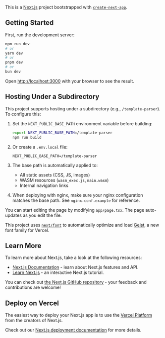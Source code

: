 This is a [Next.js](https://nextjs.org) project bootstrapped with [`create-next-app`](https://nextjs.org/docs/app/api-reference/cli/create-next-app).

## Getting Started

First, run the development server:

```bash
npm run dev
# or
yarn dev
# or
pnpm dev
# or
bun dev
```

Open [http://localhost:3000](http://localhost:3000) with your browser to see the result.

## Hosting Under a Subdirectory

This project supports hosting under a subdirectory (e.g., `/template-parser`). To configure this:

1. Set the `NEXT_PUBLIC_BASE_PATH` environment variable before building:
   ```bash
   export NEXT_PUBLIC_BASE_PATH=/template-parser
   npm run build
   ```

2. Or create a `.env.local` file:
   ```
   NEXT_PUBLIC_BASE_PATH=/template-parser
   ```

3. The base path is automatically applied to:
   - All static assets (CSS, JS, images)
   - WASM resources (`wasm_exec.js`, `main.wasm`)
   - Internal navigation links

4. When deploying with nginx, make sure your nginx configuration matches the base path. See `nginx.conf.example` for reference.

You can start editing the page by modifying `app/page.tsx`. The page auto-updates as you edit the file.

This project uses [`next/font`](https://nextjs.org/docs/app/building-your-application/optimizing/fonts) to automatically optimize and load [Geist](https://vercel.com/font), a new font family for Vercel.

## Learn More

To learn more about Next.js, take a look at the following resources:

- [Next.js Documentation](https://nextjs.org/docs) - learn about Next.js features and API.
- [Learn Next.js](https://nextjs.org/learn) - an interactive Next.js tutorial.

You can check out [the Next.js GitHub repository](https://github.com/vercel/next.js) - your feedback and contributions are welcome!

## Deploy on Vercel

The easiest way to deploy your Next.js app is to use the [Vercel Platform](https://vercel.com/new?utm_medium=default-template&filter=next.js&utm_source=create-next-app&utm_campaign=create-next-app-readme) from the creators of Next.js.

Check out our [Next.js deployment documentation](https://nextjs.org/docs/app/building-your-application/deploying) for more details.
